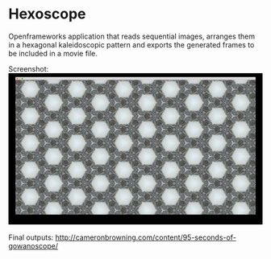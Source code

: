 # Hexoscope

Openframeworks application that reads sequential images, arranges them in a hexagonal kaleidoscopic pattern and exports the generated frames to be included in a movie file.

Screenshot:
![Screenshot](doc/screenshot.jpg)

Final outputs:
http://cameronbrowning.com/content/95-seconds-of-gowanoscope/
